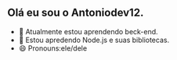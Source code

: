 ## Olá eu sou o Antoniodev12.


- 🔭 Atualmente estou aprendendo beck-end.
- 🌱 Estou apredendo Node.js e suas bibliotecas.
- 😄 Pronouns:ele/dele

